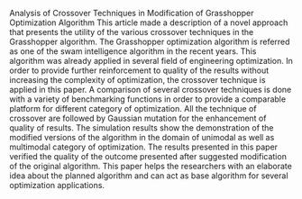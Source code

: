 Analysis of Crossover Techniques in Modification of Grasshopper Optimization Algorithm
This article made a description of a novel approach that presents the utility of the various crossover techniques in the Grasshopper algorithm. The Grasshopper optimization algorithm is referred as one of the swam intelligence algorithm in the recent years. This algorithm was already applied in several field of engineering optimization. In order to provide further reinforcement to quality of the results without increasing the complexity of optimization, the crossover technique is applied in this paper. A comparison of several crossover techniques is done with a variety of benchmarking functions in order to provide a comparable platform for different category of optimization. All the technique of crossover are followed by Gaussian mutation for the enhancement of quality of results. The simulation results show the demonstration of the modified versions of the algorithm in the domain of unimodal as well as multimodal category of optimization. The results presented in this paper verified the quality of the outcome presented after suggested modification of the original algorithm. This paper helps the researchers with an elaborate idea about the planned algorithm and can act as base algorithm for several optimization applications.
